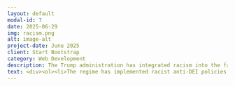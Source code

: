```yaml
---
layout: default
modal-id: 7
date: 2025-06-29
img: racism.png
alt: image-alt
project-date: June 2025
client: Start Bootstrap
category: Web Development
description: The Trump administration has integrated racism into the fabric of their policies, targeting people of color, immigrants, and any group that doesn't fit in their vision of a White Christian Nationalist Ethnostate. Here you will find a list of examples of blatantly racist policies and actions carried out by the regime.
text: <div><ol><li>The regime has implemented racist anti-DEI policies in federal hiring and grant funding. <a href="https://thehill.com/homenews/administration/5325576-trump-administration-ends-federal-dei-hiring/">The Hill Article, </a> <a href="https://www.nbcchicago.com/news/politics/judge-blocks-trump-from-enforcing-anti-dei-anti-trans-executive-orders/3764059/">NBC Article</a></li><li>Trump has rescinded the Equal Employment Opportunity, which opens the door for discriminatory hiring practices on the part of goverment contractors.<a href="https://www.cbsnews.com/news/trump-equal-employment-opportunity-revoke-1965-dei-what-it-means/">CBS Article</a></li><li>Trump's wildly unqualified Secretary of Defense, Pete Hegseth, ordered the removal of photos, articles, and videos honoring women and people of color from military platforms. <a href="https://www.military.com/daily-news/2025/02/28/respect-among-key-words-army-using-delete-online-content-related-women-minority-troops.html">Miltary.com Article</a> </li><li>Trump has pressured universities, private companies, and even foreign cities and organizations to abandon DEI practices. <a href="https://www.cbsnews.com/news/trump-harvard-federal-civil-rights-act-violation-jewish-israel-students/">CBS Article, </a> <a href="https://www.latimes.com/sports/dodgers/story/2025-07-02/dodgers-dei-efforts-federal-civil-rights-complaint">LA Times Article, </a> <a href="https://www.pbs.org/newshour/world/stockholm-rejects-u-s-demand-to-end-dei-programs-in-accordance-with-trump-policy">PBS Article</a><a href="https://theworld.org/stories/2025/06/27/trump-administration-cuts-funding-to-barcelona-library-over-dei-policies">The World Article</a></li></ol></div>
---
```


